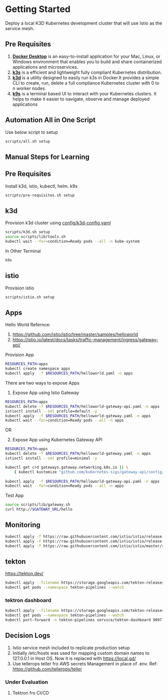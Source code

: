 # Getting Started

Deploy a local K3D Kubernetes development cluster that will use Istio as the service mesh.

## Pre Requisites 

1. **[Docker Desktop](https://www.docker.com/products/docker-desktop/)** is an easy-to-install application for your Mac, Linux, or Windows environment that enables you to build and share containerized applications and microservices.
1. **[k3s](https://k3s.io/)** is a efficient and lightweight fully compliant Kubernetes distribution.
1. **[k3d](https://k3d.io/)** is a utility designed to easily run k3s in Docker.It provides a simple CLI to create, run, delete a full compliance Kubernetes cluster with 0 to n worker nodes.
1. **[k9s](https://k9scli.io/)**  is a terminal based UI to interact with your Kubernetes clusters. It helps to make it easier to navigate, observe and manage deployed applications


## Automation All in One Script 

Use below script to setup

```sh
scripts/all.sh setup
```

## Manual Steps for Learning 

## Pre Requisites 

Install k3d, istio, kubectl, helm. k9s
```sh
scripts/pre-requisites.sh setup
```

## k3d

Provision k3d cluster using [config/k3d-config.yaml](config/k3d-config.yaml)

```sh
scripts/k3d.sh setup
source scripts/lib/tools.sh  
kubectl wait --for=condition=Ready pods --all -n kube-system
```

In Other Terminal 

```sh
k9s
```

## istio

Provision istio 

```sh
scripts/istio.sh setup
```


## Apps

Hello World
Refernce: 
1. https://github.com/istio/istio/tree/master/samples/helloworld
1. https://istio.io/latest/docs/tasks/traffic-management/ingress/gateway-api/

Provision App 

```sh
RESOURCES_PATH=apps
kubectl create namespace apps
kubectl apply  -f $RESOURCES_PATH/helloworld.yaml -n apps
```

There are two ways to expose Apps 

1. Expose App using Istio Gateway

```sh
RESOURCES_PATH=apps
kubectl delete -f $RESOURCES_PATH/helloworld-gateway-api.yaml -n apps
istioctl install --set profile=default -y
kubectl apply  -f $RESOURCES_PATH/helloworld-gateway.yaml -n apps
kubectl wait --for=condition=Ready pods --all -n apps 
```

OR 

2. Expose App using Kubernetes Gateway API

```sh
RESOURCES_PATH=apps
kubectl delete -f $RESOURCES_PATH/helloworld-gateway.yaml -n apps
istioctl install --set profile=minimal -y

kubectl get crd gateways.gateway.networking.k8s.io || \
    { kubectl kustomize "github.com/kubernetes-sigs/gateway-api/config/crd?ref=v0.5.0" | kubectl apply -f -; }
    
kubectl apply  -f $RESOURCES_PATH/helloworld-gateway-api.yaml -n apps
kubectl wait --for=condition=Ready pods --all -n apps 
```

Test App

```sh
source scripts/lib/gateway.sh
curl http://$GATEWAY_URL/hello
```


## Monitoring 

```sh
kubectl apply -f https://raw.githubusercontent.com/istio/istio/release-1.15/samples/addons/prometheus.yaml
kubectl apply -f https://raw.githubusercontent.com/istio/istio/release-1.15/samples/addons/grafana.yaml
kubectl apply -f https://raw.githubusercontent.com/istio/istio/master/samples/addons/jaeger.yaml
```

## tekton 

https://tekton.dev/ 

```sh
kubectl apply --filename https://storage.googleapis.com/tekton-releases/pipeline/latest/release.yaml
kubectl get pods --namespace tekton-pipelines --watch
```

### tektron dashboard 

```sh
kubectl apply --filename https://storage.googleapis.com/tekton-releases/dashboard/latest/tekton-dashboard-release.yaml
kubectl get pods --namespace tekton-pipelines --watch
kubectl port-forward -n tekton-pipelines service/tekton-dashboard 9097:9097
```

## Decision Logs 

1. Istio service mesh included to replicate production setup
1. Initially /etc/hosts was used for mapping custom domain names to 127.0.0.1 in Host OS. Now it is replaced with https://local.gd/
1. Use tellerops teller fro AWS secrets Management in place of .env. Ref: https://github.com/tellerops/teller

### Under Evaluation 

1. Tektron fro CI/CD
